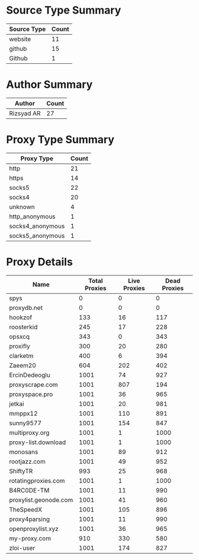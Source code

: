 # Source Type Summary

| Source Type | Count |
|-------------|-------|
| website | 11 |
| github | 15 |
| Github | 1 |


# Author Summary

| Author | Count |
|--------|-------|
| Rizsyad AR | 27 |


# Proxy Type Summary

| Proxy Type | Count |
|------------|-------|
| http | 21 |
| https | 14 |
| socks5 | 22 |
| socks4 | 20 |
| unknown | 4 |
| http_anonymous | 1 |
| socks4_anonymous | 1 |
| socks5_anonymous | 1 |


# Proxy Details

| Name | Total Proxies | Live Proxies | Dead Proxies |
|------|---------------|--------------|---------------|
| spys | 0 | 0 | 0 |
| proxydb.net | 0 | 0 | 0 |
| hookzof | 133 | 16 | 117 |
| roosterkid | 245 | 17 | 228 |
| opsxcq | 343 | 0 | 343 |
| proxifly | 300 | 20 | 280 |
| clarketm | 400 | 6 | 394 |
| Zaeem20 | 604 | 202 | 402 |
| ErcinDedeoglu | 1001 | 74 | 927 |
| proxyscrape.com | 1001 | 807 | 194 |
| proxyspace.pro | 1001 | 36 | 965 |
| jetkai | 1001 | 20 | 981 |
| mmppx12 | 1001 | 110 | 891 |
| sunny9577 | 1001 | 154 | 847 |
| multiproxy.org | 1001 | 1 | 1000 |
| proxy-list.download | 1001 | 1 | 1000 |
| monosans | 1001 | 89 | 912 |
| rootjazz.com | 1001 | 49 | 952 |
| ShiftyTR | 993 | 25 | 968 |
| rotatingproxies.com | 1001 | 1 | 1000 |
| B4RC0DE-TM | 1001 | 11 | 990 |
| proxylist.geonode.com | 1001 | 41 | 960 |
| TheSpeedX | 1001 | 105 | 896 |
| proxy4parsing | 1001 | 11 | 990 |
| openproxylist.xyz | 1001 | 36 | 965 |
| my-proxy.com | 910 | 330 | 580 |
| zloi-user | 1001 | 174 | 827 |
